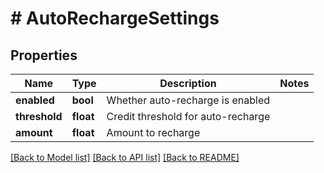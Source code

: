 # # AutoRechargeSettings

## Properties

Name | Type | Description | Notes
------------ | ------------- | ------------- | -------------
**enabled** | **bool** | Whether auto-recharge is enabled |
**threshold** | **float** | Credit threshold for auto-recharge |
**amount** | **float** | Amount to recharge |

[[Back to Model list]](../../README.md#models) [[Back to API list]](../../README.md#endpoints) [[Back to README]](../../README.md)

